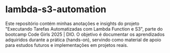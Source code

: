 # lambda-s3-automation
Este repositório contém minhas anotações e insights do projeto "Executando Tarefas Automatizadas com Lambda Function e S3", parte do bootcamp Code Girls 2025 | DIO. O objetivo é documentar os aprendizados adquiridos durante a prática (hands-on), servindo como material de apoio para estudos futuros e implementações em projetos reais.

